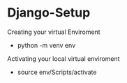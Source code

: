 # Django-Setup

Creating your virtual Enviroment
- python -m venv env

Activating your local virtual enviroment
- source env/Scripts/activate


